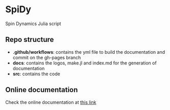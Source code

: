 # SpiDy
Spin Dynamics Julia script

## Repo structure
* **.github/workflows**: contains the yml file to build the documentation and commit on the gh-pages branch
* **docs**: contains the logos, make.jl and index.md for the generation of documentation
* **src**: contains the code

## Online documentation
Check the online documentation at [this link](https://github.com/quantum-exeter/SpiDy.jl/dev)